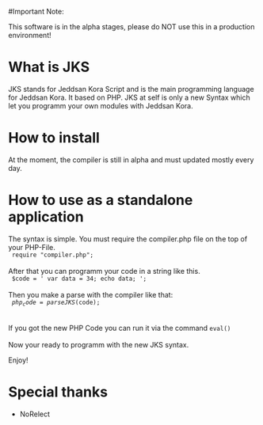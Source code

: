 #Important Note:

This software is in the alpha stages, please do NOT use this in a production environment!

# What is JKS
JKS stands for Jeddsan Kora Script and is the main programming language for Jeddsan Kora. It based on PHP. JKS at self is only a new Syntax which let you programm your own modules with Jeddsan Kora.

# How to install
At the moment, the compiler is still in alpha and must updated mostly every day.

# How to use as a standalone application
The syntax is simple. You must require the compiler.php file on the top of your PHP-File.<br>
<code>
require "compiler.php";
</code>
<br><br>
After that you can programm your code in a string like this.<br>
<code>
$code = '
var data = 34;
echo data;
';
</code>
<br><br>
Then you make a parse with the compiler like that:<br>
<code>
  $php_code = parseJKS($code);
</code>
<br><br>
If you got the new PHP Code you can run it via the command <code>eval()</code><br><br>
Now your ready to programm with the new JKS syntax.

Enjoy!

# Special thanks
- NoRelect
